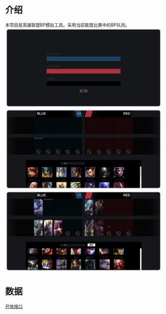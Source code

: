 
# 介绍
 本项目是英雄联盟BP模拟工具。采用当前联盟比赛中的BP队则。
![](/image/iShot_2024-12-08_10.40.41.png)
![](/image/iShot_2024-12-08_10.41.30.png)
![](/image/iShot_2024-12-08_10.43.14.png)

# 数据
[开放接口](https://lol.qq.com/cguide/Guide/LCU/LCUapi.html)
